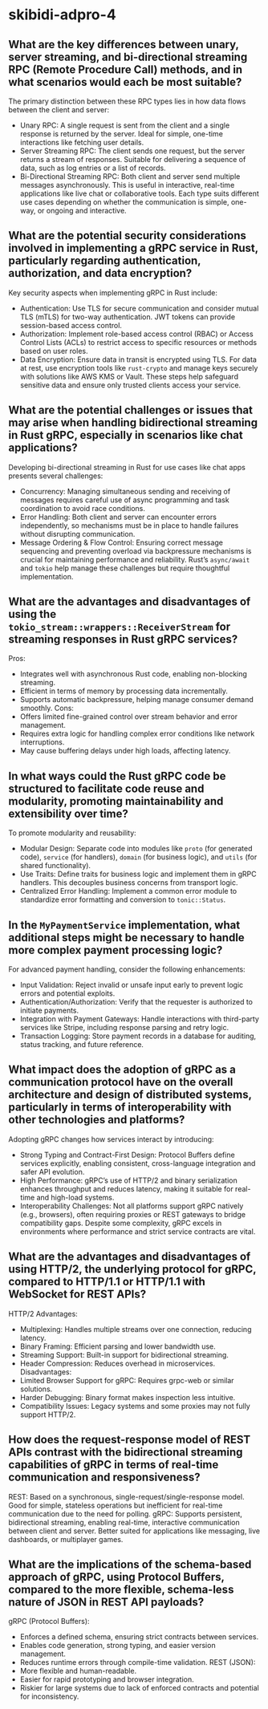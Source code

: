 # skibidi-adpro-4

## What are the key differences between unary, server streaming, and bi-directional streaming RPC (Remote Procedure Call) methods, and in what scenarios would each be most suitable?
The primary distinction between these RPC types lies in how data flows between the client and server:
- Unary RPC: A single request is sent from the client and a single response is returned by the server. Ideal for simple, one-time interactions like fetching user details.
- Server Streaming RPC: The client sends one request, but the server returns a stream of responses. Suitable for delivering a sequence of data, such as log entries or a list of records.
- Bi-Directional Streaming RPC: Both client and server send multiple messages asynchronously. This is useful in interactive, real-time applications like live chat or collaborative tools.
Each type suits different use cases depending on whether the communication is simple, one-way, or ongoing and interactive.

## What are the potential security considerations involved in implementing a gRPC service in Rust, particularly regarding authentication, authorization, and data encryption?
Key security aspects when implementing gRPC in Rust include:
- Authentication: Use TLS for secure communication and consider mutual TLS (mTLS) for two-way authentication. JWT tokens can provide session-based access control.
- Authorization: Implement role-based access control (RBAC) or Access Control Lists (ACLs) to restrict access to specific resources or methods based on user roles.
- Data Encryption: Ensure data in transit is encrypted using TLS. For data at rest, use encryption tools like `rust-crypto` and manage keys securely with solutions like AWS KMS or Vault.
These steps help safeguard sensitive data and ensure only trusted clients access your service.

## What are the potential challenges or issues that may arise when handling bidirectional streaming in Rust gRPC, especially in scenarios like chat applications?
Developing bi-directional streaming in Rust for use cases like chat apps presents several challenges:
- Concurrency: Managing simultaneous sending and receiving of messages requires careful use of async programming and task coordination to avoid race conditions.
- Error Handling: Both client and server can encounter errors independently, so mechanisms must be in place to handle failures without disrupting communication.
- Message Ordering & Flow Control: Ensuring correct message sequencing and preventing overload via backpressure mechanisms is crucial for maintaining performance and reliability.
Rust’s `async/await` and `tokio` help manage these challenges but require thoughtful implementation.

## What are the advantages and disadvantages of using the `tokio_stream::wrappers::ReceiverStream` for streaming responses in Rust gRPC services?
Pros:
- Integrates well with asynchronous Rust code, enabling non-blocking streaming.
- Efficient in terms of memory by processing data incrementally.
- Supports automatic backpressure, helping manage consumer demand smoothly.
Cons:
- Offers limited fine-grained control over stream behavior and error management.
- Requires extra logic for handling complex error conditions like network interruptions.
- May cause buffering delays under high loads, affecting latency.

## In what ways could the Rust gRPC code be structured to facilitate code reuse and modularity, promoting maintainability and extensibility over time?
To promote modularity and reusability:
- Modular Design: Separate code into modules like `proto` (for generated code), `service` (for handlers), `domain` (for business logic), and `utils` (for shared functionality).
- Use Traits: Define traits for business logic and implement them in gRPC handlers. This decouples business concerns from transport logic.
- Centralized Error Handling: Implement a common error module to standardize error formatting and conversion to `tonic::Status`.

## In the `MyPaymentService` implementation, what additional steps might be necessary to handle more complex payment processing logic?
For advanced payment handling, consider the following enhancements:
- Input Validation: Reject invalid or unsafe input early to prevent logic errors and potential exploits.
- Authentication/Authorization: Verify that the requester is authorized to initiate payments.
- Integration with Payment Gateways: Handle interactions with third-party services like Stripe, including response parsing and retry logic.
- Transaction Logging: Store payment records in a database for auditing, status tracking, and future reference.

## What impact does the adoption of gRPC as a communication protocol have on the overall architecture and design of distributed systems, particularly in terms of interoperability with other technologies and platforms?
Adopting gRPC changes how services interact by introducing:
- Strong Typing and Contract-First Design: Protocol Buffers define services explicitly, enabling consistent, cross-language integration and safer API evolution.
- High Performance: gRPC’s use of HTTP/2 and binary serialization enhances throughput and reduces latency, making it suitable for real-time and high-load systems.
- Interoperability Challenges: Not all platforms support gRPC natively (e.g., browsers), often requiring proxies or REST gateways to bridge compatibility gaps.
Despite some complexity, gRPC excels in environments where performance and strict service contracts are vital.

## What are the advantages and disadvantages of using HTTP/2, the underlying protocol for gRPC, compared to HTTP/1.1 or HTTP/1.1 with WebSocket for REST APIs?
HTTP/2 Advantages:
- Multiplexing: Handles multiple streams over one connection, reducing latency.
- Binary Framing: Efficient parsing and lower bandwidth use.
- Streaming Support: Built-in support for bidirectional streaming.
- Header Compression: Reduces overhead in microservices.
Disadvantages:
- Limited Browser Support for gRPC: Requires grpc-web or similar solutions.
- Harder Debugging: Binary format makes inspection less intuitive.
- Compatibility Issues: Legacy systems and some proxies may not fully support HTTP/2.

## How does the request-response model of REST APIs contrast with the bidirectional streaming capabilities of gRPC in terms of real-time communication and responsiveness?
REST: Based on a synchronous, single-request/single-response model. Good for simple, stateless operations but inefficient for real-time communication due to the need for polling.
gRPC: Supports persistent, bidirectional streaming, enabling real-time, interactive communication between client and server. Better suited for applications like messaging, live dashboards, or multiplayer games.

## What are the implications of the schema-based approach of gRPC, using Protocol Buffers, compared to the more flexible, schema-less nature of JSON in REST API payloads?
gRPC (Protocol Buffers):
- Enforces a defined schema, ensuring strict contracts between services.
- Enables code generation, strong typing, and easier version management.
- Reduces runtime errors through compile-time validation.
REST (JSON):
- More flexible and human-readable.
- Easier for rapid prototyping and browser integration.
- Riskier for large systems due to lack of enforced contracts and potential for inconsistency.